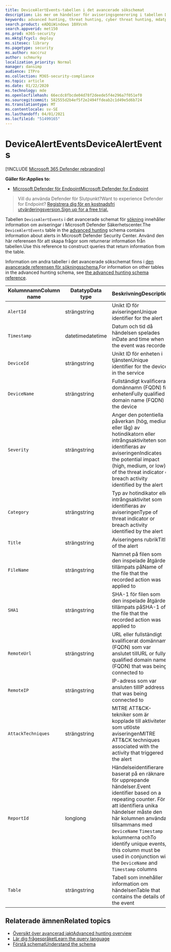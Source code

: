```yaml
---
title: DeviceAlertEvents-tabellen i det avancerade sökschemat
description: Läs mer om händelser för aviseringsgenerering i tabellen DeviceAlertEvents i det avancerade sökschemat
keywords: advanced hunting, threat hunting, cyber threat hunting, mdatp, microsoft defender atp, wdatp search, query, telemetry, schema reference, kusto, table, column, data type, description, DeviceAlertEvents, alert, severity, category
search.product: eADQiWindows 10XVcnh
search.appverid: met150
ms.prod: m365-security
ms.mktglfcycl: deploy
ms.sitesec: library
ms.pagetype: security
ms.author: maccruz
author: schmurky
localization_priority: Normal
manager: dansimp
audience: ITPro
ms.collection: M365-security-compliance
ms.topic: article
ms.date: 01/22/2020
ms.technology: mde
ms.openlocfilehash: 66ecdc8fbcde04d78f2deede5f4e296a7f051ef0
ms.sourcegitcommit: 582555d2b4ef5f2e2494ffdeab2c1d49e5d6b724
ms.translationtype: MT
ms.contentlocale: sv-SE
ms.lasthandoff: 04/01/2021
ms.locfileid: "51499165"
---
```

# <a name="devicealertevents"></a><span data-ttu-id="59da6-104">DeviceAlertEvents</span><span class="sxs-lookup"><span data-stu-id="59da6-104">DeviceAlertEvents</span></span>

[!INCLUDE [Microsoft 365 Defender rebranding](../../includes/microsoft-defender.md)]

<span data-ttu-id="59da6-105">**Gäller för:**</span><span class="sxs-lookup"><span data-stu-id="59da6-105">**Applies to:**</span></span>
- [<span data-ttu-id="59da6-106">Microsoft Defender för Endpoint</span><span class="sxs-lookup"><span data-stu-id="59da6-106">Microsoft Defender for Endpoint</span></span>](https://go.microsoft.com/fwlink/p/?linkid=2154037)



><span data-ttu-id="59da6-107">Vill du använda Defender för Slutpunkt?</span><span class="sxs-lookup"><span data-stu-id="59da6-107">Want to experience Defender for Endpoint?</span></span> [<span data-ttu-id="59da6-108">Registrera dig för en kostnadsfri utvärderingsversion.</span><span class="sxs-lookup"><span data-stu-id="59da6-108">Sign up for a free trial.</span></span>](https://www.microsoft.com/microsoft-365/windows/microsoft-defender-atp?ocid=docs-wdatp-advancedhuntingref-abovefoldlink)

<span data-ttu-id="59da6-109">Tabellen `DeviceAlertEvents` i det avancerade schemat för [sökning](advanced-hunting-overview.md) innehåller information om aviseringar i Microsoft Defender Säkerhetscenter.</span><span class="sxs-lookup"><span data-stu-id="59da6-109">The `DeviceAlertEvents` table in the [advanced hunting](advanced-hunting-overview.md) schema contains information about alerts in Microsoft Defender Security Center.</span></span> <span data-ttu-id="59da6-110">Använd den här referensen för att skapa frågor som returnerar information från tabellen.</span><span class="sxs-lookup"><span data-stu-id="59da6-110">Use this reference to construct queries that return information from the table.</span></span>

<span data-ttu-id="59da6-111">Information om andra tabeller i det avancerade sökschemat finns i [den avancerade referensen för sökningsschema.](advanced-hunting-schema-reference.md)</span><span class="sxs-lookup"><span data-stu-id="59da6-111">For information on other tables in the advanced hunting schema, see [the advanced hunting schema reference](advanced-hunting-schema-reference.md).</span></span>

| <span data-ttu-id="59da6-112">Kolumnnamn</span><span class="sxs-lookup"><span data-stu-id="59da6-112">Column name</span></span> | <span data-ttu-id="59da6-113">Datatyp</span><span class="sxs-lookup"><span data-stu-id="59da6-113">Data type</span></span> | <span data-ttu-id="59da6-114">Beskrivning</span><span class="sxs-lookup"><span data-stu-id="59da6-114">Description</span></span> |
|-------------|-----------|-------------|
| `AlertId` | <span data-ttu-id="59da6-115">sträng</span><span class="sxs-lookup"><span data-stu-id="59da6-115">string</span></span> | <span data-ttu-id="59da6-116">Unikt ID för aviseringen</span><span class="sxs-lookup"><span data-stu-id="59da6-116">Unique identifier for the alert</span></span> |
| `Timestamp` | <span data-ttu-id="59da6-117">datetime</span><span class="sxs-lookup"><span data-stu-id="59da6-117">datetime</span></span> | <span data-ttu-id="59da6-118">Datum och tid då händelsen spelades in</span><span class="sxs-lookup"><span data-stu-id="59da6-118">Date and time when the event was recorded</span></span> |
| `DeviceId` | <span data-ttu-id="59da6-119">sträng</span><span class="sxs-lookup"><span data-stu-id="59da6-119">string</span></span> | <span data-ttu-id="59da6-120">Unikt ID för enheten i tjänsten</span><span class="sxs-lookup"><span data-stu-id="59da6-120">Unique identifier for the device in the service</span></span> |
| `DeviceName` | <span data-ttu-id="59da6-121">sträng</span><span class="sxs-lookup"><span data-stu-id="59da6-121">string</span></span> | <span data-ttu-id="59da6-122">Fullständigt kvalificerat domännamn (FQDN) för enheten</span><span class="sxs-lookup"><span data-stu-id="59da6-122">Fully qualified domain name (FQDN) of the device</span></span> |
| `Severity` | <span data-ttu-id="59da6-123">sträng</span><span class="sxs-lookup"><span data-stu-id="59da6-123">string</span></span> | <span data-ttu-id="59da6-124">Anger den potentiella påverkan (hög, medium eller låg) av hotindikatorn eller intrångsaktiviteten som identifieras av aviseringen</span><span class="sxs-lookup"><span data-stu-id="59da6-124">Indicates the potential impact (high, medium, or low) of the threat indicator or breach activity identified by the alert</span></span> |
| `Category` | <span data-ttu-id="59da6-125">sträng</span><span class="sxs-lookup"><span data-stu-id="59da6-125">string</span></span> | <span data-ttu-id="59da6-126">Typ av hotindikator eller intrångsaktivitet som identifieras av aviseringen</span><span class="sxs-lookup"><span data-stu-id="59da6-126">Type of threat indicator or breach activity identified by the alert</span></span> |
| `Title` | <span data-ttu-id="59da6-127">sträng</span><span class="sxs-lookup"><span data-stu-id="59da6-127">string</span></span> | <span data-ttu-id="59da6-128">Aviseringens rubrik</span><span class="sxs-lookup"><span data-stu-id="59da6-128">Title of the alert</span></span> |
| `FileName` | <span data-ttu-id="59da6-129">sträng</span><span class="sxs-lookup"><span data-stu-id="59da6-129">string</span></span> | <span data-ttu-id="59da6-130">Namnet på filen som den inspelade åtgärden tillämpats på</span><span class="sxs-lookup"><span data-stu-id="59da6-130">Name of the file that the recorded action was applied to</span></span> |
| `SHA1` | <span data-ttu-id="59da6-131">sträng</span><span class="sxs-lookup"><span data-stu-id="59da6-131">string</span></span> | <span data-ttu-id="59da6-132">SHA-1 för filen som den inspelade åtgärden tillämpats på</span><span class="sxs-lookup"><span data-stu-id="59da6-132">SHA-1 of the file that the recorded action was applied to</span></span> |
| `RemoteUrl` | <span data-ttu-id="59da6-133">sträng</span><span class="sxs-lookup"><span data-stu-id="59da6-133">string</span></span> | <span data-ttu-id="59da6-134">URL eller fullständigt kvalificerat domännamn (FQDN) som var anslutet till</span><span class="sxs-lookup"><span data-stu-id="59da6-134">URL or fully qualified domain name (FQDN) that was being connected to</span></span> |
| `RemoteIP` | <span data-ttu-id="59da6-135">sträng</span><span class="sxs-lookup"><span data-stu-id="59da6-135">string</span></span> | <span data-ttu-id="59da6-136">IP-adress som var ansluten till</span><span class="sxs-lookup"><span data-stu-id="59da6-136">IP address that was being connected to</span></span> |
| `AttackTechniques` | <span data-ttu-id="59da6-137">sträng</span><span class="sxs-lookup"><span data-stu-id="59da6-137">string</span></span> | <span data-ttu-id="59da6-138">MITRE ATT&CK-tekniker som är kopplade till aktiviteten som utlöste aviseringen</span><span class="sxs-lookup"><span data-stu-id="59da6-138">MITRE ATT&CK techniques associated with the activity that triggered the alert</span></span> |
| `ReportId` | <span data-ttu-id="59da6-139">long</span><span class="sxs-lookup"><span data-stu-id="59da6-139">long</span></span> | <span data-ttu-id="59da6-140">Händelseidentifierare baserat på en räknare för upprepande händelser.</span><span class="sxs-lookup"><span data-stu-id="59da6-140">Event identifier based on a repeating counter.</span></span> <span data-ttu-id="59da6-141">För att identifiera unika händelser måste den här kolumnen användas tillsammans med `DeviceName` `Timestamp` kolumnerna och</span><span class="sxs-lookup"><span data-stu-id="59da6-141">To identify unique events, this column must be used in conjunction with the `DeviceName` and `Timestamp` columns</span></span> |
| `Table` | <span data-ttu-id="59da6-142">sträng</span><span class="sxs-lookup"><span data-stu-id="59da6-142">string</span></span> | <span data-ttu-id="59da6-143">Tabell som innehåller information om händelsen</span><span class="sxs-lookup"><span data-stu-id="59da6-143">Table that contains the details of the event</span></span> |

## <a name="related-topics"></a><span data-ttu-id="59da6-144">Relaterade ämnen</span><span class="sxs-lookup"><span data-stu-id="59da6-144">Related topics</span></span>
- [<span data-ttu-id="59da6-145">Översikt över avancerad jakt</span><span class="sxs-lookup"><span data-stu-id="59da6-145">Advanced hunting overview</span></span>](advanced-hunting-overview.md)
- [<span data-ttu-id="59da6-146">Lär dig frågespråket</span><span class="sxs-lookup"><span data-stu-id="59da6-146">Learn the query language</span></span>](advanced-hunting-query-language.md)
- [<span data-ttu-id="59da6-147">Förstå schemat</span><span class="sxs-lookup"><span data-stu-id="59da6-147">Understand the schema</span></span>](advanced-hunting-schema-reference.md)
